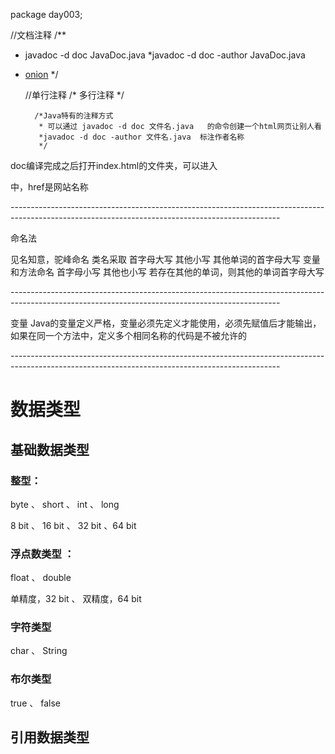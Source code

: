 package day003;


//文档注释
/**
* javadoc -d doc JavaDoc.java
  *javadoc -d doc -author JavaDoc.java
* <a href="https://gitee.com/i-really-like-quietness">onion</a>
  */


  //单行注释
  /*
  多行注释
  */



        /*Java特有的注释方式
         * 可以通过 javadoc -d doc 文件名.java   的命令创建一个html网页让别人看
         *javadoc -d doc -author 文件名.java  标注作者名称
         */

    

doc编译完成之后打开index.html的文件夹，可以进入

中，href是网站名称





<p>-------------------------------------------------------------------------------------------------------------------------------------------------</p>

命名法

 见名知意，驼峰命名
 类名采取 首字母大写 其他小写 其他单词的首字母大写
 变量和方法命名  首字母小写 其他也小写 若存在其他的单词，则其他的单词首字母大写

<p>-------------------------------------------------------------------------------------------------------------------------------------------------</p>

变量
Java的变量定义严格，变量必须先定义才能使用，必须先赋值后才能输出，如果在同一个方法中，定义多个相同名称的代码是不被允许的

<p>-------------------------------------------------------------------------------------------------------------------------------------------------</p>

# 数据类型
## 基础数据类型
### 整型：
byte 、 short 、 int 、  long

8 bit  、   16 bit   、   32 bit    、64 bit
### 浮点数类型 ：
float 、 double

单精度，32 bit 、  双精度，64 bit
### 字符类型
char 、 String
### 布尔类型
true 、 false
## 引用数据类型
